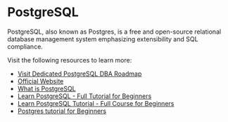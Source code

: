 # PostgreSQL

PostgreSQL, also known as Postgres, is a free and open-source relational database management system emphasizing extensibility and SQL compliance.

Visit the following resources to learn more:

- [Visit Dedicated PostgreSQL DBA Roadmap](/postgresql-dba/)
- [Official Website](https://www.postgresql.org/)
- [What is PostgreSQL](https://www.geeksforgeeks.org/what-is-postgresql-introduction/)
- [Learn PostgreSQL - Full Tutorial for Beginners](https://www.postgresqltutorial.com/)
- [Learn PostgreSQL Tutorial - Full Course for Beginners](https://www.youtube.com/watch?v=qw--VYLpxG4)
- [Postgres tutorial for Beginners](https://www.youtube.com/watch?v=eMIxuk0nOkU)
